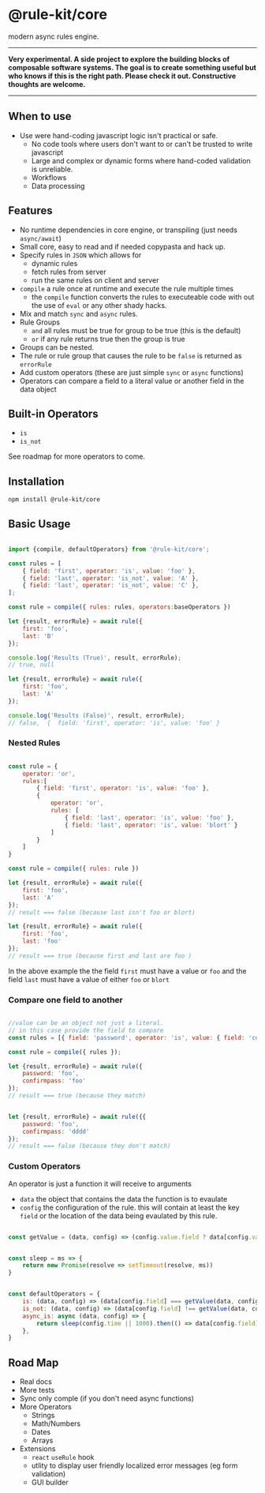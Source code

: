 # @rule-kit/core

modern async rules engine.

---
**Very experimental. A side project to explore the building blocks of composable software systems. The goal is to create something useful but who knows if this is the right path. Please check it out. Constructive thoughts are welcome.**

---

## When to use

- Use were hand-coding javascript logic isn't practical or safe. 
    - No code tools where users don't want to or can't be trusted to write javascript
    - Large and complex or dynamic forms where hand-coded validation is unreliable. 
    - Workflows
    - Data processing

## Features

- No runtime dependencies in core engine, or transpiling (just needs `async/await`)
- Small core, easy to read and if needed copypasta and hack up. 
- Specify rules in `JSON` which allows for 
    - dynamic rules
    - fetch rules from server
    - run the same rules on client and server
- `compile` a rule once at runtime and execute the rule multiple times
    - the `compile` function converts the rules to executeable 
    code with out the use of `eval` or any other shady hacks. 
- Mix and match `sync` and `async` rules.
- Rule Groups
    - `and` all rules must be true for group to be true (this is the default)
    - `or` if any rule returns true then the group is true
- Groups can be nested.
- The rule or rule group that causes the rule to be `false` is returned as `errorRule`
- Add custom operators (these are just simple `sync` or `async` functions)
- Operators can compare a field to a literal value or another field in the data object 


## Built-in Operators

- `is`  
- `is_not`

See roadmap for more operators to come. 

## Installation 

```bash
npm install @rule-kit/core
```

## Basic Usage

```javascript

import {compile, defaultOperators} from '@rule-kit/core';

const rules = [
    { field: 'first', operator: 'is', value: 'foo' },
    { field: 'last', operator: 'is_not', value: 'A' },
    { field: 'last', operator: 'is_not', value: 'C' },
];

const rule = compile({ rules: rules, operators:baseOperators })

let {result, errorRule} = await rule({
    first: 'foo',
    last: 'B'
});

console.log('Results (True)', result, errorRule);
// true, null

let {result, errorRule} = await rule({
    first: 'foo',
    last: 'A'
});

console.log('Results (False)', result, errorRule);
// false,  {  field: 'first', operator: 'is', value: 'foo' }


```

### Nested Rules

```javascript

const rule = { 
    operator: 'or', 
    rules:[
        { field: 'first', operator: 'is', value: 'foo' },
        {
            operator: 'or', 
            rules: [
                { field: 'last', operator: 'is', value: 'foo' },
                { field: 'last', operator: 'is', value: 'blort' }
            ]
        }
    ]
}

const rule = compile({ rules: rule })

let {result, errorRule} = await rule({
    first: 'foo',
    last: 'A'
});
// result === false (because last isn't foo or blort)

let {result, errorRule} = await rule({
    first: 'foo',
    last: 'foo'
});
// result === true (because first and last are foo )

```

In the above example the the field `first` must have a value or `foo`
and the field `last` must have a value of either `foo` or `blort` 


### Compare one field to another

```javascript

//value can be an object not just a literal. 
// in this case provide the field to compare
const rules = [{ field: 'password', operator: 'is', value: { field: 'confirmpass' } }];

const rule = compile({ rules });

let {result, errorRule} = await rule({
    password: 'foo',
    confirmpass: 'foo'
});
// result === true (because they match)


let {result, errorRule} = await rule({{
    password: 'foo',
    confirmpass: 'dddd'
});
// result === false (because they don't match)


```

### Custom Operators

An operator is just a function it will receive to arguments 
- `data` the object that contains the data the function is to evaulate
- `config` the configuration of the rule. this will contain at least the key `field` or the location of the data being evaulated by this rule. 

```javascript

const getValue = (data, config) => (config.value.field ? data[config.value.field] : config.value)


const sleep = ms => {
    return new Promise(resolve => setTimeout(resolve, ms))
}


const defaultOperators = {
    is: (data, config) => (data[config.field] === getValue(data, config)),
    is_not: (data, config) => (data[config.field] !== getValue(data, config)),
    async_is: async (data, config) => {
        return sleep(config.time || 1000).then(() => data[config.field] === getValue(data, config))
    },
}


```

## Road Map

- Real docs
- More tests
- Sync only comple (if you don't need async functions)
- More Operators
    - Strings 
    - Math/Numbers
    - Dates
    - Arrays
- Extensions
    - `react` `useRule` hook
    - utlity to display user friendly localized error messages (eg form validation)
    - GUI builder

